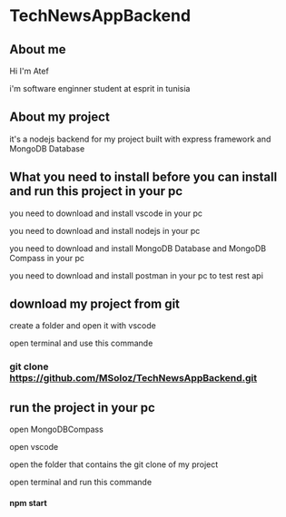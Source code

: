 ﻿# TechNewsAppBackend

## About me  

Hi I'm Atef  

i'm software enginner student at esprit in tunisia 

## About my project 

it's a nodejs backend for my project built with express framework and MongoDB Database 

## What you need to install before you can install and run this project in your pc

you need to download and install vscode in your pc

you need to download and install nodejs in your pc 

you need to download and install MongoDB Database and MongoDB Compass in your pc 

you need to download and install postman in your pc to test rest api 

## download my project from git

create a folder and open it with vscode 

open terminal and use this commande 

### git clone https://github.com/MSoloz/TechNewsAppBackend.git

## run the project in your pc

open MongoDBCompass

open vscode 

open the folder that contains the git clone of my project 

open terminal and run this commande 

#### npm start







